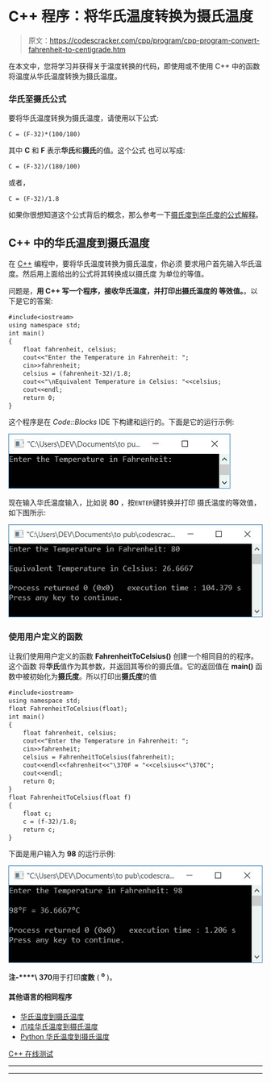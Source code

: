 # C++ 程序：将华氏温度转换为摄氏温度

> 原文：<https://codescracker.com/cpp/program/cpp-program-convert-fahrenheit-to-centigrade.htm>

在本文中，您将学习并获得关于温度转换的代码，即使用或不使用 C++ 中的函数将温度从华氏温度转换为摄氏温度。

### 华氏至摄氏公式

要将华氏温度转换为摄氏温度，请使用以下公式:

```
C = (F-32)*(100/180)
```

其中 **C** 和 **F** 表示**华氏**和**摄氏**的值。这个公式 也可以写成:

```
C = (F-32)/(180/100)
```

或者，

```
C = (F-32)/1.8
```

如果你很想知道这个公式背后的概念，那么参考一下[摄氏度到华氏度的公式解释](/nonprog/celsius-to-fahrenheit-formula.htm)。

## C++ 中的华氏温度到摄氏温度

在 [C++](/cpp/index.htm) 编程中，要将华氏温度转换为摄氏温度，你必须 要求用户首先输入华氏温度。然后用上面给出的公式将其转换成以摄氏度 为单位的等值。

问题是，**用 C++ 写一个程序，接收华氏温度，并打印出摄氏温度的 等效值。**。以下是它的答案:

```
#include<iostream>
using namespace std;
int main()
{
    float fahrenheit, celsius;
    cout<<"Enter the Temperature in Fahrenheit: ";
    cin>>fahrenheit;
    celsius = (fahrenheit-32)/1.8;
    cout<<"\nEquivalent Temperature in Celsius: "<<celsius;
    cout<<endl;
    return 0;
}
```

这个程序是在 *Code::Blocks* IDE 下构建和运行的。下面是它的运行示例:

![C++ program convert temperature Fahrenheit to Celsius](img/a0eef70e19e4b0b6417f8bfd22a24dd5.png)

现在输入华氏温度输入，比如说 **80** ，按`ENTER`键转换并打印 摄氏温度的等效值，如下图所示:

![fahrenheit to celsius c++](img/7d76435f177d4f8310fdf82e19d974f1.png)

### 使用用户定义的函数

让我们使用用户定义的函数 **FahrenheitToCelsius()** 创建一个相同目的的程序。这个函数 将**华氏**值作为其参数，并返回其等价的摄氏值。它的返回值在 **main()** 函数中被初始化为**摄氏度**。所以打印出**摄氏度**的值

```
#include<iostream>
using namespace std;
float FahrenheitToCelsius(float);
int main()
{
    float fahrenheit, celsius;
    cout<<"Enter the Temperature in Fahrenheit: ";
    cin>>fahrenheit;
    celsius = FahrenheitToCelsius(fahrenheit);
    cout<<endl<<fahrenheit<<"\370F = "<<celsius<<"\370C";
    cout<<endl;
    return 0;
}
float FahrenheitToCelsius(float f)
{
    float c;
    c = (f-32)/1.8;
    return c;
}
```

下面是用户输入为 **98** 的运行示例:

![fahrenheit to celsius using function c++](img/9c622ccf854e43757048539e746f7898.png)

**注-****\ 370**用于打印**度数** ( **<sup>o</sup>** )。

#### 其他语言的相同程序

*   [华氏温度到摄氏温度](/c/program/c-program-convert-fahrenheit-to-centigrade.htm)
*   [爪哇华氏温度到摄氏温度](/java/program/java-program-convert-fahrenheit-to-centigrade.htm)
*   [Python 华氏温度到摄氏温度](/python/program/python-program-convert-fahrenheit-to-celsius.htm)

[C++ 在线测试](/exam/showtest.php?subid=3)

* * *

* * *